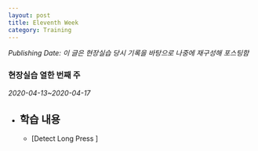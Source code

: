 ```yaml
---
layout: post
title: Eleventh Week
category: Training
---
```

*Publishing Date:*
*이 글은 현장실습 당시 기록을 바탕으로 나중에 재구성해 포스팅함*

### 현장실습 열한 번째 주
*2020-04-13~2020-04-17*

- 학습 내용
  -
  - [Detect Long Press ]
